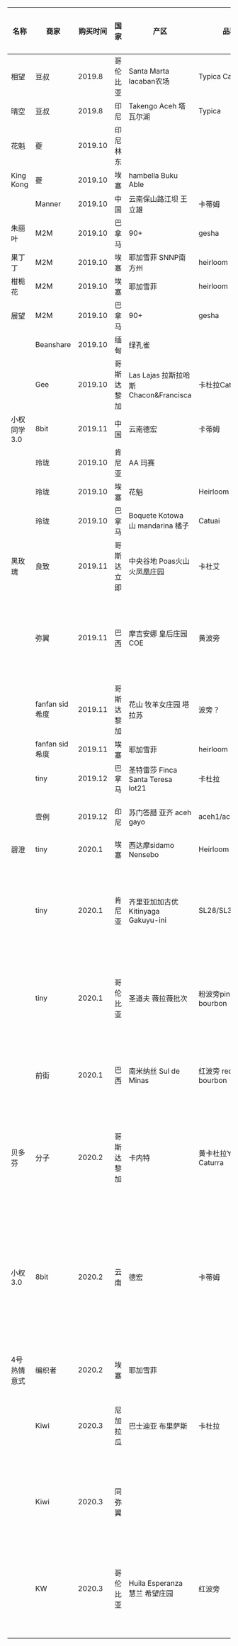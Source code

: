 | 名称        | 商家           | 购买时间 | 国家       | 产区                                  | 品种                   | 处理法              | 烘焙度            | 海拔      | 产季 | 包装容量 | 价格 | 烘焙信息                                       | 风味                                               |
| ----------- | -------------- | -------- | ---------- | ------------------------------------- | ---------------------- | ------------------- | ----------------- | --------- | ---- | -------- | ---- | ---------------------------------------------- | -------------------------------------------------- |
| 相望        | 豆叔           | 2019.8   | 哥伦比亚   | Santa Marta Iacaban农场               | Typica  Castillo       | Fully Washed 全水洗 | 中                | 1100-1300 |      | 227      |      |                                                |                                                    |
| 晴空        | 豆叔           | 2019.8   | 印尼       | Takengo Aceh 塔瓦尔湖                 | Typica                 | Honey 蜜处理        | 中                |           |      | 227      |      |                                                |                                                    |
| 花魁        | 夔             | 2019.10  | 印尼 林东  |                                       |                        | 湿刨                | 浅                | 1350-1500 |      | 227      |      |                                                |                                                    |
| King   Kong | 夔             | 2019.10  | 埃塞       | hambella Buku Able                    |                        | 日晒                | 浅                | 1900-2100 |      | 200      |      |                                                |                                                    |
|             | Manner         | 2019.10  | 中国       | 云南保山路江坝 王立雄                 | 卡蒂姆                 | 水洗                | 中                | 1800      |      | 227      |      |                                                |                                                    |
| 朱丽叶      | M2M            | 2019.10  | 巴拿马     | 90+                                   | gesha                  | 蜜处理              | 浅                | 1400-1800 | 2019 | 105      |      |                                                |                                                    |
| 果丁丁      | M2M            | 2019.10  | 埃塞       | 耶加雪菲 SNNP南方州                   | heirloom               | 日晒                | 浅                | 1800-2200 | 2019 | 120      |      |                                                |                                                    |
| 柑栀花      | M2M            | 2019.10  | 埃塞       | 耶加雪菲                              | heirloom               | 水洗                | 中                | 1500-2000 |      | 120      |      |                                                |                                                    |
| 展望        | M2M            | 2019.10  | 巴拿马     | 90+                                   | gesha                  | 日晒                | 浅                | 1400-1800 |      | 100      |      |                                                |                                                    |
|             | Beanshare      | 2019.10  | 缅甸       | 绿孔雀                                |                        | 水洗                | 浅中              | 1000-1500 |      | 20       |      |                                                |                                                    |
|             | Gee            | 2019.10  | 哥斯达黎加 | Las Lajas 拉斯拉哈斯 Chacon&Francisca | 卡杜拉Caturra          | 发酵水洗            | 浅中              | 1900      | 2018 | 100      |      |                                                |                                                    |
| 小权同学3.0 | 8bit           | 2019.11  | 中国       | 云南德宏                              | 卡蒂姆                 | 甘口清酒            | 中                | 1500-1600 |      | 227      |      |                                                |                                                    |
|             | 玲珑           | 2019.10  | 肯尼亚     | AA 玛赛                               |                        | 水洗                | 浅                |           |      | 227      |      |                                                |                                                    |
|             | 玲珑           | 2019.10  | 埃塞       | 花魁                                  | Heirloom               | 日晒                | 浅                |           |      | 227      |      |                                                |                                                    |
|             | 玲珑           | 2019.10  | 巴拿马     | Boquete Kotowa 山 mandarina 橘子      | Catuai                 | 黄蜜                | 浅                |           |      | 30       |      |                                                |                                                    |
| 黑玫瑰      | 良致           | 2019.11  | 哥斯达立即 | 中央谷地 Poas火山 火凤凰庄园          | 卡杜艾                 | 日晒                | 中                | 1600      |      | 200      |      |                                                |                                                    |
|             | 弥翼           | 2019.11  | 巴西       | 摩吉安娜 皇后庄园  COE                | 黄波旁                 | 半日晒              | 中 62             | 1200-1400 |      | 227      |      | 4：30转黄，9：20一爆  发展3分钟 涨13度，快二爆 |                                                    |
|             | fanfan sid希度 | 2019.11  | 哥斯达黎加 | 花山 牧羊女庄园  塔拉苏               | 波旁？                 | 日晒                |                   |           |      | 32       |      |                                                |                                                    |
|             | fanfan sid希度 | 2019.11  | 埃塞       | 耶加雪菲                              | heirloom               | 日晒                |                   |           |      | 32       |      |                                                |                                                    |
|             | tiny           | 2019.12  | 巴拿马     | 圣特雷莎 Finca Santa Teresa lot21     | 卡杜拉                 | 水洗                | 中                | 1500      |      | 240      |      |                                                |                                                    |
|             | 壹例           | 2019.12  | 印尼       | 苏门答腊 亚齐 aceh  gayo              | aceh1/aceh2            | 日晒                | 中 110# Colorette | 1550      | 2018 | 105      | 12   | 密度 844g/L 含水率 9.7%                        |                                                    |
| 碧澄        | tiny           | 2020.1   | 埃塞       | 西达摩sidamo Nensebo                  | Heirloom               | 水洗                | 浅                | 2200      |      | 120      |      |                                                |                                                    |
|             | tiny           | 2020.1   | 肯尼亚     | 齐里亚加加古优Kitinyaga Gakuyu-ini    | SL28/SL34/ruirul1      | 二次水洗            | 中                | 1650-1700 |      | 120      | 35   |                                                | 西红柿的酸，不喜欢，大部分都手冲了                 |
|             | tiny           | 2020.1   | 哥伦比亚   | 圣道夫 薇拉薇批次                     | 粉波旁pink bourbon     | 水洗                | 中浅              |           |      | 240      | 70   |                                                | 大部分虹吸，摩卡壶少量，好喝                       |
|             | 前街           | 2020.1   | 巴西       | 南米纳丝 Sul de Minas                 | 红波旁 red bourbon     | 水洗                | 中深              |           |      | 200      | 20   |                                                | 不好喝，烟涩味太重，没喝多少                       |
| 贝多芬      | 分子           | 2020.2   | 哥斯达黎加 | 卡内特                                | 黄卡杜拉Yellow Caturra | 水洗                |                   |           |      | 227      | 57   |                                                | 香精豆，第一次经验，后续就腻了                     |
| 小权3.0     | 8bit           | 2020.2   | 云南       | 德宏                                  | 卡蒂姆                 | 甘口清酒            | 中                | 1500-1600 |      | 227      | 0    |                                                | 酒味且有魔鬼尾韵，和编织着混合，摩卡壶了，加奶不错 |
| 4号热情意式 | 编织者         | 2020.2   | 埃塞       | 耶加雪菲                              |                        | 水洗日晒            | 中                |           |      |          |      |                                                | 酸                                                 |
|  | Kiwi         | 2020.3   | 尼加拉瓜       | 巴士迪亚 布里萨斯        |       卡杜拉                 | 水洗            |  浅         |     1300 - 1400      |      |   100       |    19  |                      | 喝着感觉有点翻车，送丝雨了         |
|  | Kiwi         | 2020.3   | 同 弥翼       |         |                        |            |          |         |      |   100       |    19  |                      | 同一个豆子，感觉没有miyi好        |
|  | KW         | 2020.3   | 哥伦比亚       | Huila Esperanza 慧兰 希望庄园        |       红波旁                 | 密处理            | city 中         |     1550 - 1650      |      |   227       |    109  |                      | 独特的滋味，主要是甜，蜂蜜味很浓         |





























